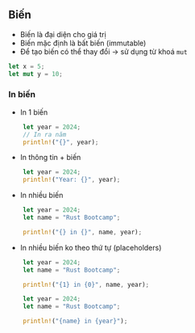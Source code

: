## Biến 
+ Biến là đại diện cho giá trị 
+ Biến mặc định là bất biến (immutable)
+ Để tạo biến có thể thay đổi -> sử dụng từ khoá `mut`

```rust
let x = 5;
let mut y = 10; 
```

### In biến 

+ In 1 biến 

```rust 
    let year = 2024;
    // In ra năm 
    println!("{}", year);

```
+ In thông tin + biến

```rust 
    let year = 2024;
    println!("Year: {}", year);
```

+ In nhiều biến

```rust 
    let year = 2024;
    let name = "Rust Bootcamp";

    println!("{} in {}", name, year);
```

+ In nhiều biến ko theo thứ tự (placeholders)

```rust 
    let year = 2024;
    let name = "Rust Bootcamp";

    println!("{1} in {0}", name, year);
```

```rust 
    let year = 2024;
    let name = "Rust Bootcamp";

    println!("{name} in {year}");
```






